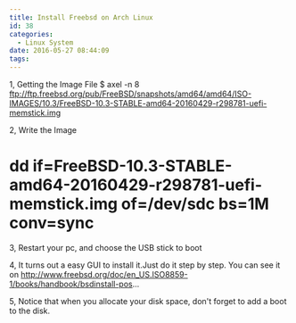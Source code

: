 ```yaml
---
title: Install Freebsd on Arch Linux
id: 38
categories:
  - Linux System
date: 2016-05-27 08:44:09
tags:
---
```


1, Getting the Image File
$ axel -n 8 ftp://ftp.freebsd.org/pub/FreeBSD/snapshots/amd64/amd64/ISO-IMAGES/10.3/FreeBSD-10.3-STABLE-amd64-20160429-r298781-uefi-memstick.img

2, Write the Image
# dd if=FreeBSD-10.3-STABLE-amd64-20160429-r298781-uefi-memstick.img of=/dev/sdc bs=1M conv=sync

3, Restart your pc, and choose the USB stick to boot

4, It turns out a easy GUI to install it.Just do it step by step. You can see it on http://www.freebsd.org/doc/en_US.ISO8859-1/books/handbook/bsdinstall-pos...

5, Notice that when you allocate your disk space, don't forget to add a boot to the disk.